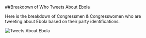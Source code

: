 ##Breakdown of Who Tweets About Ebola

Here is the breakdown of Congressmen & Congresswomen who are tweeting about Ebola based on their party identifications.

![Tweets About Ebola](http://i.imgur.com/Qb1FbPh.png)
